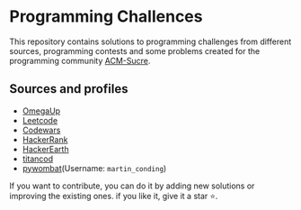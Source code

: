 # Programming Challences

This repository contains solutions to programming challenges from different sources, programming contests and some problems created for the programming community [ACM-Sucre](https://www.facebook.com/profile.php?id=100070696580850).

## Sources and profiles

- [OmegaUp](https://omegaup.com/profile/Martin_Andres_Acebey_Laime/)
- [Leetcode](https://leetcode.com/MartinAAcebeyL/)
- [Codewars](https://www.codewars.com/users/MartinAAcebeyL)
- [HackerRank](https://www.hackerrank.com/martinaacbyl2000?hr_r=1)
- [HackerEarth](https://www.hackerearth.com/@martinaacbyl2000)
- [titancod](https://www.titancod.net/usuario/martin2000)
- [pywombat](https://pywombat.com/my/exercises/)(Username: `martin_conding`)

If you want to contribute, you can do it by adding new solutions or improving the existing ones.
if you like it, give it a star ⭐.
